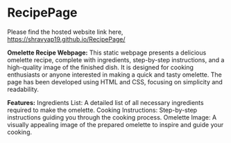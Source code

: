 # RecipePage
Please find the hosted website link here, https://shravyap19.github.io/RecipePage/

**Omelette Recipe Webpage:**
This static webpage presents a delicious omelette recipe, complete with ingredients, step-by-step instructions, and a high-quality image of the finished dish. It is designed for cooking enthusiasts or anyone interested in making a quick and tasty omelette. The page has been developed using HTML and CSS, focusing on simplicity and readability.

**Features:**
Ingredients List: A detailed list of all necessary ingredients required to make the omelette.
Cooking Instructions: Step-by-step instructions guiding you through the cooking process.
Omelette Image: A visually appealing image of the prepared omelette to inspire and guide your cooking.
